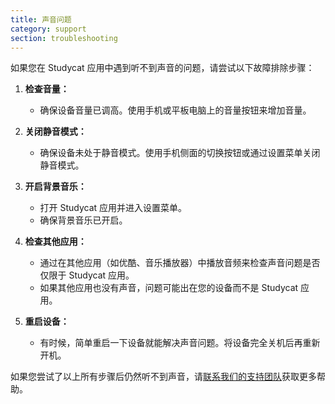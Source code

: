 ```yaml
---
title: 声音问题
category: support 
section: troubleshooting
---
```

如果您在 Studycat 应用中遇到听不到声音的问题，请尝试以下故障排除步骤：


1. **检查音量：**


	* 确保设备音量已调高。使用手机或平板电脑上的音量按钮来增加音量。
2. **关闭静音模式：**


	* 确保设备未处于静音模式。使用手机侧面的切换按钮或通过设置菜单关闭静音模式。
3. **开启背景音乐：**


	* 打开 Studycat 应用并进入设置菜单。
	* 确保背景音乐已开启。
4. **检查其他应用：**


	* 通过在其他应用（如优酷、音乐播放器）中播放音频来检查声音问题是否仅限于 Studycat 应用。
	* 如果其他应用也没有声音，问题可能出在您的设备而不是 Studycat 应用。
5. **重启设备：**


	* 有时候，简单重启一下设备就能解决声音问题。将设备完全关机后再重新开机。


如果您尝试了以上所有步骤后仍然听不到声音，请[联系我们的支持团队](https://help.studycat.com/hc/en-us/requests/new)获取更多帮助。